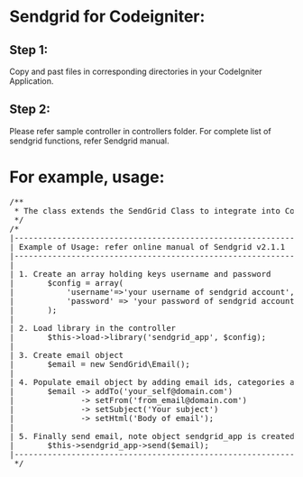Sendgrid for Codeigniter:
============================
Step 1:
-------
Copy and past files in corresponding directories in your CodeIgniter Application.

Step 2:
-------
Please refer sample controller in controllers folder. For complete list of sendgrid functions, refer Sendgrid manual.

For example, usage:
===========================
<pre>
/**
 * The class extends the SendGrid Class to integrate into CodeIgniter
 */
/*
|--------------------------------------------------------------------------
| Example of Usage: refer online manual of Sendgrid v2.1.1
|--------------------------------------------------------------------------
| 
| 1. Create an array holding keys username and password
|		$config = array(
|			'username'=>'your username of sendgrid account',
|			'password' => 'your password of sendgrid account'
|		);
|
| 2. Load library in the controller
|		$this->load->library('sendgrid_app', $config);
|
| 3. Create email object
|		$email = new SendGrid\Email();
|
| 4. Populate email object by adding email ids, categories and so on
|		$email -> addTo('your_self@domain.com')
|			   -> setFrom('from_email@domain.com')
|			   -> setSubject('Your subject')
|			   -> setHtml('Body of email');
|
| 5. Finally send email, note object sendgrid_app is created when we load library
|		$this->sendgrid_app->send($email);
|----------------------------------------------------------------------------
 */
</pre>
